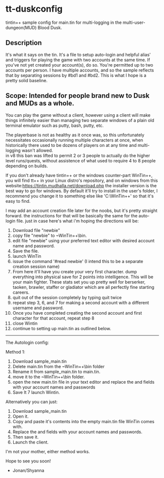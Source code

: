 # tt-duskconfig
tintin++ sample config for main.tin for multi-logging in the multi-user-dungeon(MUD) Blood Dusk. 


Description
------------
It's what it says on the tin.  It's a file to setup auto-login and helpful alias' and triggers for playing the game with two accounts at the same time.  If you've not yet created your account(s), do so. You're permitted up to two accounts per person. 
I have multiple accounts, and so the sample reflects that by separating sessions by #bd1 and #bd2.  This is what I hope is a pretty solid baseline.

Scope: Intended for people brand new to Dusk and MUDs as a whole. 
------------
You can play the game without a client, however using a client will make things infinitely easier than managing two separate windows of a plain old terminal emulator such as putty, bash, putty, etc.   

The playerbase is not as healthy as it once was, so this unfortunately necessitates occasionally running multiple characters at once, when historically there used to be dozens of players on at any time and multi-logging wasn't allowed.  
in v8 this ban was lifted to permit 2 or 3 people to actually do the higher level runs/quests, without assistence of what used to require 4 to 8 people depending on builds.

If you don't already have tintin++ or the windows counter-part WinTin++, you will find tt++ in your Linux distro's repository, and on windows from this website:https://tintin.mudhalla.net/download.php
the installer version is the best way to go for windows.  By default it'll try to install in the user's folder, I recommend you change it to something else like 'C:\WinTin++\' so that it's easy to find.


I may add an account creation file later for the noobs, but it's pretty straight forward. the instructions for that will be basically the same for the auto-login file.  just in case here's what i'm hoping the directions will be:

1.  Download file "newbie"
2.  copy file "newbie" to ~WinTin++\bin.
3.  edit file "newbie" using your preferred text editor with desired account name and password.
4.  Save the file.
5.  launch WinTin
6.  issue the command '#read newbie' (I intend this to be a separate creation session name)
7.  From here it'll have you create your very first character. dump everything into physical save for 2 points into intelligence.  This will be your main fighter. 
These stats set you up pretty well for berserker, taoken, brawler, staffer or gladiator which are all perfectly fine starting careers.
8.  quit out of the session completely by typing quit twice
9.  repeat step 3, 6, and 7 for making a second account with a different username and password.
10.  Once you have completed creating the second account and first character for that account, repeat step 8
11. close Wintin 
12. continue to setting up main.tin as outlined below.

______________________________

The Autologin config:

Method 1:
1. Download sample_main.tin
2. Delete main.tin from the ~WinTin++\bin folder
3. Rename it from sample_main.tin to main.tin.
4. move it to the ~WinTin++\bin folder.
5. open the new main.tin file in your text editor and replace the <account> and <password> fields with your account names and passwords 
6. Save It
7 launch Wintin.

Alternatively you can just: 

1. Download sample_main.tin
2. Open it.
3. Copy and paste it's contents into the empty main.tin file WinTin comes with.
4. Replace the <account> and <password> fields with your account names and passwords.
5. Then save it.  
6. Launch the client.

I'm not your mother, either method works. 

 Hope to see you soon!  
  - Jonan/Shyanna